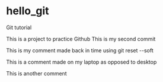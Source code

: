 # hello_git
Git tutorial

This is a project to practice Github
This is my second commit

This is my comment made back in time using git reset --soft

This is a comment made on my laptop as opposed to desktop

This is another comment 
